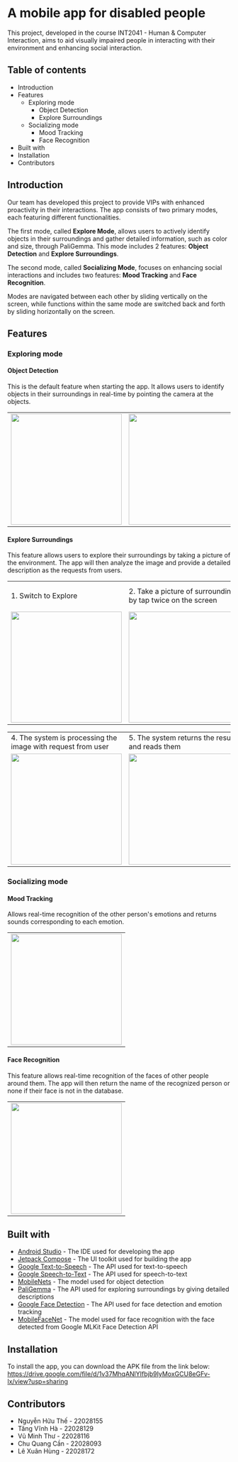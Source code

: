 
# A mobile app for disabled people

This project, developed in the course INT2041 - Human & Computer Interaction, aims to aid visually impaired people in interacting with their environment and enhancing social interaction.

## Table of contents
* Introduction
* Features
  * Exploring mode
    * Object Detection
    * Explore Surroundings
  * Socializing mode
    * Mood Tracking
    * Face Recognition
* Built with
* Installation
* Contributors

## Introduction
Our team has developed this project to provide VIPs with enhanced proactivity in their interactions. The app consists of two primary modes, each featuring different functionalities. 

The first mode, called **Explore Mode**, allows users to actively identify objects in their surroundings and gather detailed information, such as color and size, through PaliGemma. This mode includes 2 features: **Object Detection** and **Explore Surroundings**.

The second mode, called **Socializing Mode**, focuses on enhancing social interactions and includes two features: **Mood Tracking** and **Face Recognition**.

Modes are navigated between each other by sliding vertically on the screen, while functions within the same mode are switched back and forth by sliding horizontally on the screen.

## Features
### Exploring mode
#### Object Detection
This is the default feature when starting the app. It allows users to identify objects in their surroundings in real-time by pointing the camera at the objects.
<table align="center">
  <tr>
    <td valign="top"><img src="images/chucnang11.jpg" width="250"></td>
    <td valign="top"> <img src="images/chucnang12.jpg" width="250"></td>
  </tr>
 </table>

#### Explore Surroundings
This feature allows users to explore their surroundings by taking a picture of the environment. The app will then analyze the image and provide a detailed description as the requests from users.
<table align="center">
  <tr>
    <td>1. Switch to Explore</td>
     <td>2. Take a picture of surrounding by tap twice on the screen</td>
     <td>3. Continue tapping twice on the screen to turn on recognizing speech</td>
  </tr>
  <tr>
    <td valign="top"><img src="images/explore1.jpg" width="250"></td>
    <td valign="top"><img src="images/explore2.jpg" width="250"></td>
    <td valign="top"><img src="images/explore3.jpg" width="250"></td>
  </tr>
 </table>

<table align="center">
  <tr>
    <td>4. The system is processing the image with request from user</td>
    <td>5. The system returns the results and reads them</td>
  </tr>
  <tr>
    <td valign="top"><img src="images/explore4.jpg" width="250"></td>
    <td valign="top"><img src="images/explore5.jpg" width="250"></td>
  </tr>
 </table>

### Socializing mode
#### Mood Tracking
Allows real-time recognition of the other person's emotions and returns sounds corresponding to each emotion.
<table align="center">
  <tr>
    <td><img src="images/ER.png" width="250"></td>
</tr>
</table>

#### Face Recognition
This feature allows real-time recognition of the faces of other people around them. The app will then return the name of the recognized person or none if their face is not in the database.
<table align="center">
  <tr>
    <td><img src="images/FR_Cap.png" width="250"></td>
</tr>
</table>

## Built with
* [Android Studio](https://developer.android.com/studio) - The IDE used for developing the app
* [Jetpack Compose](https://developer.android.com/jetpack/compose) - The UI toolkit used for building the app
* [Google Text-to-Speech](https://cloud.google.com/text-to-speech) - The API used for text-to-speech
* [Google Speech-to-Text](https://cloud.google.com/speech-to-text) - The API used for speech-to-text
* [MobileNets](https://huggingface.co/qualcomm/MobileNet-v2/blob/main/MobileNet-v2.tflite) - The model used for object detection
* [PaliGemma](https://paligemma.com/) - The API used for exploring surroundings by giving detailed descriptions
* [Google Face Detection](https://developers.google.com/ml-kit/vision/face-detection) - The API used for face detection and emotion tracking
* [MobileFaceNet](https://arxiv.org/abs/1804.07573) - The model used for face recognition with the face detected from Google MLKit Face Detection API

## Installation
To install the app, you can download the APK file from the link below:
https://drive.google.com/file/d/1v37MhqANlYIfbjb9IyMoxGCU8eGFv-lx/view?usp=sharing

## Contributors
* Nguyễn Hữu Thế - 22028155
* Tăng Vĩnh Hà - 22028129
* Vũ Minh Thư - 22028116
* Chu Quang Cần - 22028093
* Lê Xuân Hùng - 22028172
